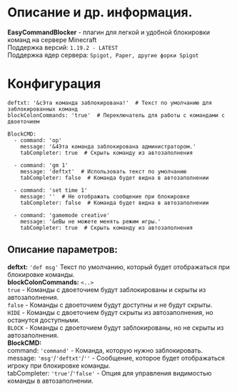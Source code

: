 # Описание и др. информация.
**EasyCommandBlocker** - плагин для легкой и удобной блокировки команд на сервере Minecraft<br>
Поддержка версий: `1.19.2 - LATEST`<br>
Поддержка ядер сервера: `Spigot, Paper, другие форки Spigot`<br>

# Конфигурация
```
deftxt: '&cЭта команда заблокирована!'  # Текст по умолчанию для заблокированных команд
blockColonCommands: 'true'  # Переключатель для работы с командами с двоеточием

BlockCMD:
  - command: 'op'
    message: '&4Эта команда заблокирована администратором.'
    tabCompleter: true  # Скрыть команду из автозаполнения
  
  - command: 'gm 1'
    message: 'deftxt'  # Использовать текст по умолчанию
    tabCompleter: false  # Команда будет видна в автозаполнении
  
  - command: 'set time 1'
    message: ''  # Не отображать сообщение при блокировке
    tabCompleter: false  # Команда будет видна в автозаполнении
  
  - command: 'gamemode creative'
    message: '&eВы не можете менять режим игры.'
    tabCompleter: true  # Скрыть команду из автозаполнения
```
## Описание параметров:
**deftxt:** `'def msg'` Текст по умолчанию, который будет отображаться при блокировке команды.<br>
**blockColonCommands:** `<..>`<br>
     `true` - Команды с двоеточием будут заблокированы и скрыты из автозаполнения.<br>
     `false` - Команды с двоеточием будут доступны и не будут скрыты.<br>
     `HIDE` - Команды с двоеточием будут скрыты из автозаполнения, но останутся доступными.<br>
     `BLOCK` - Команды с двоеточием будут заблокированы, но не скрыты из автозаполнения.<br>
**BlockCMD:**<br>
     command: `'command'` - Команда, которую нужно заблокировать.<br>
     message: `'msg'`/`'deftxt'`/`''` - Сообщение, которое будет отображаться игроку при блокировке команды.<br>
     tabCompleter: `'true'`/`'false'` - Опция для управления видимостью команды в автозаполнении.<br>
